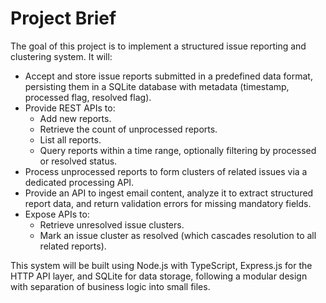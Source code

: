 # Project Brief

The goal of this project is to implement a structured issue reporting and clustering system. It will:

- Accept and store issue reports submitted in a predefined data format, persisting them in a SQLite database with metadata (timestamp, processed flag, resolved flag).
- Provide REST APIs to:
  - Add new reports.
  - Retrieve the count of unprocessed reports.
  - List all reports.
  - Query reports within a time range, optionally filtering by processed or resolved status.
- Process unprocessed reports to form clusters of related issues via a dedicated processing API.
- Provide an API to ingest email content, analyze it to extract structured report data, and return validation errors for missing mandatory fields.
- Expose APIs to:
  - Retrieve unresolved issue clusters.
  - Mark an issue cluster as resolved (which cascades resolution to all related reports).

This system will be built using Node.js with TypeScript, Express.js for the HTTP API layer, and SQLite for data storage, following a modular design with separation of business logic into small files.
